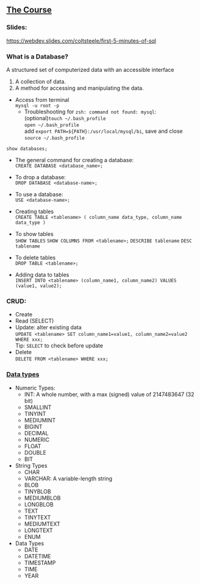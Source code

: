 ## [The Course](https://www.udemy.com/course/the-ultimate-mysql-bootcamp-go-from-sql-beginner-to-expert/)

### Slides:
https://webdev.slides.com/coltsteele/first-5-minutes-of-sql

### What is a Database?
A structured set of computerized data with an accessible interface  
1. A collection of data.
2. A method for accessing and manipulating the data. 

- Access from terminal  
`mysql -u root -p`  
  - Troubleshooting for `zsh: command not found: mysql`:  
    (optional)`touch ~/.bash_profile`  
  `open ~/.bash_profile`  
  add `export PATH=${PATH}:/usr/local/mysql/bi`, save and close  
  `source ~/.bash_profile`

`show databases;`

- The general command for creating a database:  
`CREATE DATABASE <database_name>;`

- To drop a database:  
`DROP DATABASE <database-name>;`

- To use a database:  
`USE <database-name>;`

- Creating tables  
`CREATE TABLE <tablename>
   (
      column_name data_type,
      column_name data_type
   )`

- To show tables  
`SHOW TABLES`
`SHOW COLUMNS FROM <tablename>;`
`DESCRIBE tablename`
`DESC tablename`

- To delete tables  
`DROP TABLE <tablename>;`

- Adding data to tables  
`INSERT INTO <tablename> (column_name1, column_name2) VALUES (value1, value2);`

### CRUD:  
- Create  
- Read  (SELECT)
- Update: alter existing data  
  `UPDATE <tablename> SET column_name1=value1, column_name2=value2 WHERE xxx;`  
  Tip: `SELECT` to check before update
- Delete  
  `DELETE FROM <tablename> WHERE xxx;`


### [Data types](https://dev.mysql.com/doc/refman/8.0/en/data-types.html)
- Numeric Types:
   - INT: A whole number, with a max (signed) value of 2147483647 (32 bit)
   - SMALLINT
   - TINYINT
   - MEDIUMINT
   - BIGINT
   - DECIMAL
   - NUMERIC
   - FLOAT
   - DOUBLE
   - BIT
- String Types
   - CHAR
   - VARCHAR: A variable-length string
   - BLOB
   - TINYBLOB
   - MEDIUMBLOB
   - LONGBLOB
   - TEXT
   - TINYTEXT
   - MEDIUMTEXT
   - LONGTEXT
   - ENUM
- Data Types
   - DATE
   - DATETIME
   - TIMESTAMP
   - TIME
   - YEAR